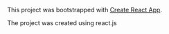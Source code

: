 This project was bootstrapped with [Create React App](https://github.com/facebook/create-react-app).

The project was created using react.js 
